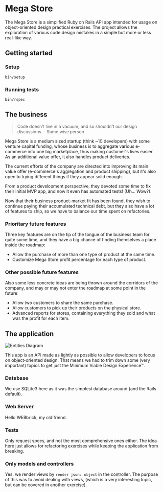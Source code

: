 # Mega Store

The Mega Store is a simplified Ruby on Rails API app intended for usage on object-oriented design practical exercises. The project allows the exploration of various code design mistakes in a simple but more or less real-like way.

## Getting started
### Setup
```
bin/setup
```

### Running tests
```
bin/rspec
```

## The business
> Code doesn't live in a vacuum, and so shouldn't our design discussions. - Some wise person

Mega Store is a medium sized startup (think ~10 developers) with some venture capital funding, whose business is to aggregate various e-commerce into one big marketplace, thus making customer's lives easier. As an additional value offer, it also handles product deliveries.

The current efforts of the company are directed into improving its main value offer (e-commerce's aggregation and product shipping), but it's also open to trying different things if they appear solid enough.

From a product development perspective, they devoted some time to fix their initial MVP app, and now it even has automated tests! (Uh... Wow?).

Now that their business product-market fit has been found, they wish to continue paying their accumulated technical debt, but they also have a lot of features to ship, so we have to balance our time spent on refactories.

### Prioritary future features
Three key features are on the tip of the tongue of the business team for quite some time, and they have a big chance of finding themselves a place inside the roadmap:
- Allow the purchase of more than one type of product at the same time.
- Customize Mega Store profit percentage for each type of product.

### Other possible future features
Also some less concrete ideas are being thrown around the corridors of the company, and may or may not enter the roadmap at some point in the future:
- Allow two customers to share the same purchase.
- Allow customers to pick up their products on the physical store.
- Advanced reports for stores, containing everything they sold and what was the profit for each item.

## The application
![Entities Diagram](https://github.com/victor-am/mega_store/raw/master/docs/entities.png)

This app is an API made as lightly as possible to allow developers to focus on object-oriented design. That means we had to trim down some (very important) topics to get just the Minimum Viable Design Experience™.

### Database
We use SQLite3 here as it was the simplest database around (and the Rails default).

### Web Server
Hello WEBbrick, my old friend.

### Tests
Only request specs, and not the most comprehensive ones either. The idea here just allows for refactoring exercises while keeping the application from breaking.

### Only models and controllers
Yes, we render views by `render json: object` in the controller. The purpose of this was to avoid dealing with views, (which is a very interesting topic, but can be covered in another exercise).
